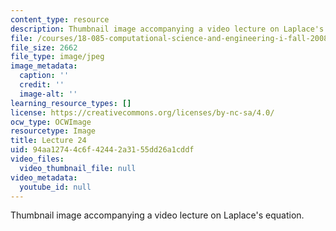 ```yaml
---
content_type: resource
description: Thumbnail image accompanying a video lecture on Laplace's equation.
file: /courses/18-085-computational-science-and-engineering-i-fall-2008/94aa12744c6f42442a3155dd26a1cddf_24.jpg
file_size: 2662
file_type: image/jpeg
image_metadata:
  caption: ''
  credit: ''
  image-alt: ''
learning_resource_types: []
license: https://creativecommons.org/licenses/by-nc-sa/4.0/
ocw_type: OCWImage
resourcetype: Image
title: Lecture 24
uid: 94aa1274-4c6f-4244-2a31-55dd26a1cddf
video_files:
  video_thumbnail_file: null
video_metadata:
  youtube_id: null
---
```

Thumbnail image accompanying a video lecture on Laplace's equation.